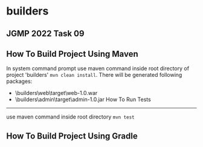 # builders
JGMP 2022 Task 09
-----------------
How To Build Project Using Maven
--------------------------------
In system command prompt use maven command inside root directory of project 'builders' `mvn clean install`.
There will be generated following packages:
+ \builders\web\target\web-1.0.war
+ \builders\admin\target\admin-1.0.jar
How To Run Tests
----------------
use maven command inside root directory `mvn test`

How To Build Project Using Gradle
---------------------------------
